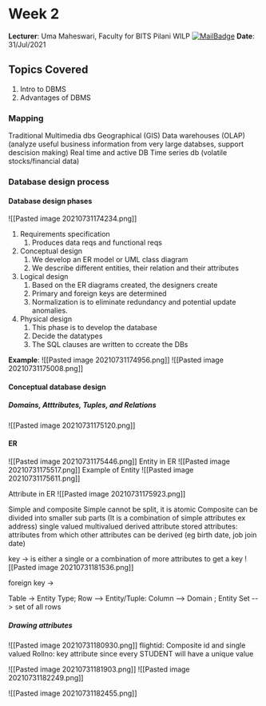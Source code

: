 # Week 2
**Lecturer**: Uma Maheswari, Faculty for BITS Pilani WILP
[![MailBadge](https://img.shields.io/badge/-umamaheswaris@wilp.bits--pilani.ac.in-EA4335?style=for-the-badge&logo=gmail&logoColor=white)](mailto:umamaheswaris@wilp.bits-pilani.ac.in)
**Date**: 31/Jul/2021

## Topics Covered
1. Intro to DBMS
2. Advantages of DBMS


### Mapping

Traditional
Multimedia dbs
Geographical (GIS)
Data warehouses (OLAP) (analyze useful business information from very large databses, support descision making)
Real time and active DB
Time series db (volatile stocks/financial data)

### Database design process
#### Database design phases
![[Pasted image 20210731174234.png]]
1. Requirements specification
	1. Produces data reqs and functional reqs
2. Conceptual design
	1. We develop an ER model or UML class diagram
	2. We describe different entities, their relation and their attributes
3. Logical design
	1. Based on the ER diagrams created, the designers create 
	2. Primary and foreign keys are determined
	3. Normalization is to eliminate redundancy and potential update anomalies.
4. Physical design
	1. This phase is to develop the database
	2. Decide the datatypes
	3. The SQL clauses are written to ccreate the DBs 

**Example**:
![[Pasted image 20210731174956.png]]
![[Pasted image 20210731175008.png]]

#### Conceptual database design
##### Domains, Atttributes, Tuples, and Relations
![[Pasted image 20210731175120.png]]

#### ER
![[Pasted image 20210731175446.png]]
Entity in ER
![[Pasted image 20210731175517.png]]
Example of Entity
![[Pasted image 20210731175611.png]]

Attribute in ER
![[Pasted image 20210731175923.png]]

Simple and composite
Simple cannot be split, it is atomic
Composite can be divided into smaller sub parts (It is a combination of simple  attributes ex address)
single valued
multivalued
derived attribute
stored attributes: attributes from which other attributes can be derived (eg birth date, job join date)

key -> is either a single or a combination of more attributes to get a key
![[Pasted image 20210731181536.png]]

foreign key -> 

Table -> Entity Type; Row --> Entity/Tuple: Column --> Domain ; Entity Set --> set of all rows

##### Drawing attributes
![[Pasted image 20210731180930.png]]
flightid: Composite id and single valued
Rollno: key attribute since every STUDENT will have a unique value

![[Pasted image 20210731181903.png]]
![[Pasted image 20210731182249.png]]

![[Pasted image 20210731182455.png]]